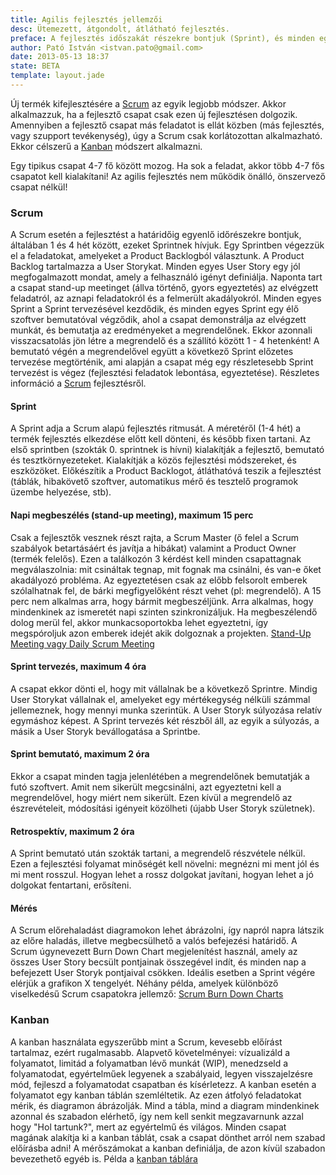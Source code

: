 ```yaml
---
title: Agilis fejlesztés jellemzői
desc: Ütemezett, átgondolt, átlátható fejlesztés.
preface: A fejlesztés időszakát részekre bontjuk (Sprint), és minden egyes részben jól meghatározott User Story-k kerülnek megvalósításra. Egyértelműen minden Sprint végén potenciálisan szállítható a termék.
author: Pató István <istvan.pato@gmail.com>
date: 2013-05-13 18:37
state: BETA
template: layout.jade
---
```


Új termék kifejlesztésére a <a href="http://en.wikipedia.org/wiki/Scrum_(development)">Scrum</a> az egyik legjobb módszer. Akkor alkalmazzuk, ha a fejlesztő csapat csak ezen új fejlesztésen dolgozik. Amennyiben a fejlesztő csapat más feladatot is ellát közben (más fejlesztés, vagy szupport tevékenység), úgy a Scrum csak korlátozottan alkalmazható. Ekkor célszerű a <a href="http://en.wikipedia.org/wiki/Kanban_(development)">Kanban</a> módszert alkalmazni.

Egy tipikus csapat 4-7 fő között mozog. Ha sok a feladat, akkor több 4-7 fős csapatot kell kialakítani! Az agilis fejlesztés nem működik önálló, önszervező csapat nélkül!

### Scrum

A Scrum esetén a fejlesztést a határidőig egyenlő időrészekre bontjuk, általában 1 és 4 hét között, ezeket Sprintnek hívjuk. Egy Sprintben végezzük el a feladatokat, amelyeket a Product Backlogból választunk. A Product Backlog tartalmazza a User Storykat. Minden egyes User Story egy jól megfogalmazott mondat, amely a felhasználó igényt definiálja. Naponta tart a csapat stand-up meetinget (állva történő, gyors egyeztetés) az elvégzett feladatról, az aznapi feladatokról és a felmerült akadályokról. Minden egyes Sprint a Sprint tervezésével kezdődik, és minden egyes Sprint egy élő szoftver bemutatóval végződik, ahol a csapat demonstrálja az elvégzett munkát, és bemutatja az eredményeket a megrendelőnek. Ekkor azonnali visszacsatolás jön létre a megrendelő és a szállító között 1 - 4 hetenként! A bemutató végén a megrendelővel együtt a következő Sprint előzetes tervezése megtörténik, ami alapján a csapat még egy részletesebb Sprint tervezést is végez (fejlesztési feladatok lebontása, egyeztetése). Részletes információ a [Scrum](http://www.agilelearninglabs.com/resources/scrum-introduction/) fejlesztésről.

#### Sprint
A Sprint adja a Scrum alapú fejlesztés ritmusát. A méretéről (1-4 hét) a termék fejlesztés elkezdése előtt kell dönteni, és később fixen tartani. Az első sprintben (szokták 0. sprintnek is hívni) kialakítják a fejlesztő, bemutató és tesztkörnyezeteket. Kialakítják a közös fejlesztési módszereket, és eszközöket. Előkészítik a Product Backlogot, átláthatóvá teszik a fejlesztést (táblák, hibakövető szoftver, automatikus mérő és tesztelő programok üzembe helyezése, stb).


#### Napi megbeszélés (stand-up meeting), maximum 15 perc
Csak a fejlesztők vesznek részt rajta, a Scrum Master (ő felel a Scrum szabályok betartásáért és javítja a hibákat) valamint a Product Owner (termék felelős). Ezen a találkozón 3 kérdést kell minden csapattagnak megválaszolnia: mit csináltak tegnap, mit fognak ma csinálni, és van-e őket akadályozó probléma. Az egyeztetésen csak az előbb felsorolt emberek szólalhatnak fel, de bárki megfigyelőként részt vehet (pl: megrendelő). A 15 perc nem alkalmas arra, hogy bármit megbeszéljünk. Arra alkalmas, hogy mindenkinek az ismeretét napi szinten szinkronizáljuk. Ha megbeszélendő dolog merül fel, akkor munkacsoportokba lehet egyeztetni, így megspóroljuk azon emberek idejét akik dolgoznak a projekten. [Stand-Up Meeting vagy Daily Scrum Meeting](http://www.mountaingoatsoftware.com/scrum/daily-scrum/)

#### Sprint tervezés, maximum 4 óra
A csapat ekkor dönti el, hogy mit vállalnak be a következő Sprintre. Mindig User Storykat vállalnak el, amelyeket egy mértékegység nélküli számmal jellemeznek, hogy mennyi munka szerintük. A User Storyk súlyozása relatív egymáshoz képest. A Sprint tervezés két részből áll, az egyik a súlyozás, a másik a User Storyk bevállogatása a Sprintbe.

#### Sprint bemutató, maximum 2 óra
Ekkor a csapat minden tagja jelenlétében a megrendelőnek bemutatják a futó szoftvert. Amit nem sikerült megcsinálni, azt egyeztetni kell a megrendelővel, hogy miért nem sikerült. Ezen kívül a megrendelő az észrevételeit, módosítási igényeit közölheti (újabb User Storyk születnek).

#### Retrospektív, maximum 2 óra
A Sprint bemutató után szokták tartani, a megrendelő részvétele nélkül. Ezen a fejlesztési folyamat minőségét kell növelni: megnézni mi ment jól és mi ment rosszul. Hogyan lehet a rossz dolgokat javítani, hogyan lehet a jó dolgokat fentartani, erősíteni.

#### Mérés
A Scrum előrehaladást diagramokon lehet ábrázolni, így napról napra látszik az előre haladás, illetve megbecsülhető a valós befejezési határidő. A Scrum úgynevezett Burn Down Chart megjelenítést használ, amely az összes User Story becsült pontjainak összegével indít, és minden nap a befejezett User Storyk pontjaival csökken. Ideális esetben a Sprint végére elérjük a grafikon X tengelyét. Néhány példa, amelyek különböző viselkedésű Scrum csapatokra jellemző: [Scrum Burn Down Charts](http://www.scrumdesk.com/is-it-your-burn-down-chart/)

### Kanban
A kanban használata egyszerűbb mint a Scrum, kevesebb előírást tartalmaz, ezért rugalmasabb. Alapvető követelményei: vízualizáld a folyamatot, limitád a folyamatban lévő munkát (WIP), menedzseld a folyamatodat, egyértelműek legyenek a szabályaid, legyen visszajelzésre mód, fejleszd a folyamatodat csapatban és kísérletezz. A kanban esetén a folyamatot egy kanban táblán szemléltetik. Az ezen átfolyó feladatokat mérik, és diagramon ábrázolják. Mind a tábla, mind a diagram mindenkinek azonnal és szabadon elérhető, így nem kell senkit megzavarnunk azzal hogy "Hol tartunk?", mert az egyértelmű és világos. Minden csapat magának alakítja ki a kanban táblát, csak a csapat dönthet arról nem szabad előírásba adni! A mérőszámokat a kanban definiálja, de azon kívül szabadon bevezethető egyéb is. Példa a [kanban táblára](http://en.wikipedia.org/wiki/Kanban_board)

